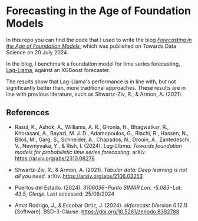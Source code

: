 # Forecasting in the Age of Foundation Models
In this repo you can find the code that I used to write the blog [_Forecasting in the Age of Foundation Models_](https://medium.com/towards-data-science/forecasting-in-the-age-of-foundation-models-8cd4eea0079d), which was published on Towards Data Science on 20 July 2024. 

In the blog, I benchmark a foundation model for time series forecasting, [Lag-Llama](https://huggingface.co/time-series-foundation-models/Lag-Llama), against an XGBoost forecaster. 

The results show that Lag-Llama's performance is in line with, but  not significantly better than, more traditional approaches. These results are in line with previous literature, such as Shwartz-Ziv, R., & Armon, A. (2021).

## References
- Rasul, K., Ashok, A., Williams, A. R., Ghonia, H., Bhagwatkar, R., Khorasani, A., Bayazi, M. J. D., Adamopoulos, G., Riachi, R., Hassen, N., Biloš, M., Garg, S., Schneider, A., Chapados, N., Drouin, A., Zantedeschi, V., Nevmyvaka, Y., & Rish, I. (2024). _Lag-Llama: Towards foundation models for probabilistic time series forecasting._ arXiv. https://arxiv.org/abs/2310.08278

- Shwartz-Ziv, R., & Armon, A. (2021). _Tabular data: Deep learning is not all you need._ arXiv. https://arxiv.org/abs/2106.03253

- Puertos del Estado. (2024). _3106036 - Punto SIMAR Lon: -5.083 - Lat: 43.5, Oleaje_. Last accessed: 25/06/2024

- Amat Rodrigo, J., & Escobar Ortiz, J. (2024). _skforecast_ (Version 0.12.1) [Software]. BSD-3-Clause. https://doi.org/10.5281/zenodo.8382788
